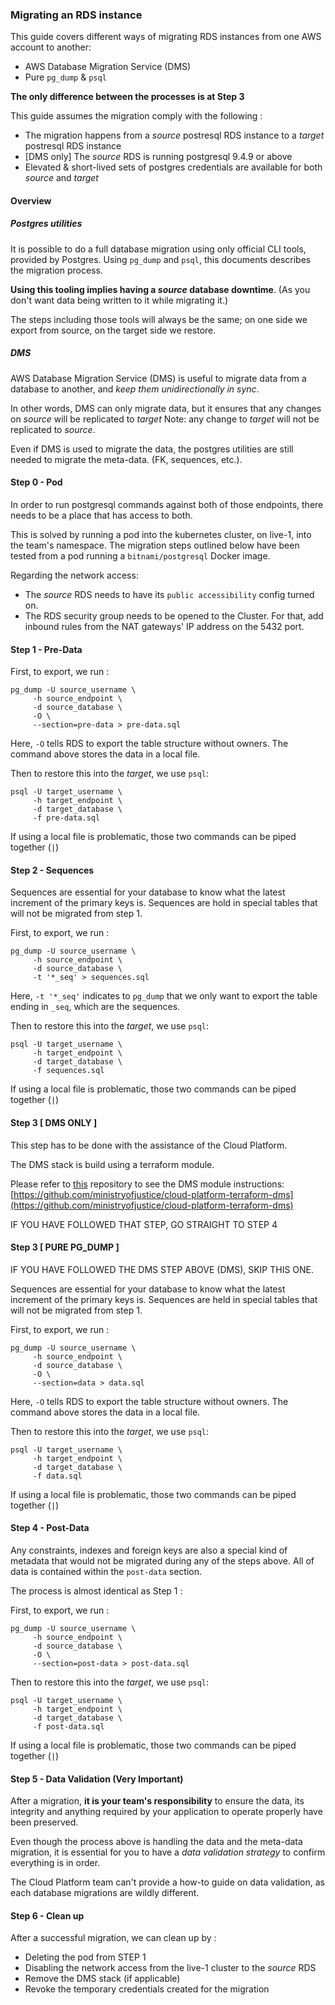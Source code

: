 ### Migrating an RDS instance

This guide covers different ways of migrating RDS instances from one AWS account to another:

 - AWS Database Migration Service (DMS)   
 - Pure `pg_dump` & `psql`     

**The only difference between the processes is at Step 3**

This guide assumes the migration comply with the following :

 - The migration happens from a _source_ postresql RDS instance to a _target_ postresql RDS instance
 - [DMS only] The _source_ RDS is running postgresql 9.4.9 or above
 - Elevated & short-lived sets of postgres credentials are available for both _source_ and _target_




#### Overview 

##### Postgres utilities 

It is possible to do a full database migration using only official CLI tools, provided by Postgres. 
Using `pg_dump` and `psql`, this documents describes the migration process. 

**Using this tooling implies having a _source_ database downtime**. (As you don't want data being written to it while migrating it.)

The steps including those tools will always be the same; on one side we export from source, on the target side we restore.

##### DMS 

AWS Database Migration Service (DMS) is useful to migrate data from a database to another, and *keep them unidirectionally in sync*.

In  other words, DMS can only migrate data, but it ensures that any changes on _source_ will be replicated to _target_
Note: any change to _target_ will not be replicated to _source_.

Even if DMS is used to migrate the data, the postgres utilities are still needed to migrate the meta-data. (FK, sequences, etc.).


#### Step 0 - Pod

In order to run postgresql commands against both of those endpoints, there needs to be a place that has access to both.

This is solved by running a pod into the kubernetes cluster, on live-1, into the team's namespace. 
The migration steps outlined below have been tested from a pod running a `bitnami/postgresql` Docker image.

Regarding the network access: 
 - The _source_ RDS needs to have its `public accessibility` config turned on.
 - The RDS security group needs to be opened to the Cluster. For that, add inbound rules from the NAT gateways' IP address on the 5432 port.   


#### Step 1 - Pre-Data 


First, to export,  we run : 

``` 
pg_dump -U source_username \
     -h source_endpoint \
     -d source_database \
     -O \
     --section=pre-data > pre-data.sql
``` 

Here, `-O` tells RDS to export the table structure without owners.
The command above stores the data in a local file.


Then to restore this into the _target_, we use `psql`:

```
psql -U target_username \
     -h target_endpoint \
     -d target_database \
     -f pre-data.sql

```

If using a local file is problematic, those two commands can be piped together (`|`)



#### Step 2 - Sequences

Sequences are essential for your database to know what the latest increment of the primary keys is. Sequences are hold in special tables that will not be migrated from step 1.


First, to export,  we run : 

``` 
pg_dump -U source_username \
     -h source_endpoint \
     -d source_database \
     -t '*_seq' > sequences.sql
``` 

Here, `-t '*_seq'` indicates to `pg_dump` that we only want to export the table ending in `_seq`, which are the sequences.


Then to restore this into the _target_, we use `psql`:

```
psql -U target_username \
     -h target_endpoint \
     -d target_database \
     -f sequences.sql

```

If using a local file is problematic, those two commands can be piped together (`|`)  



#### Step 3 [ DMS ONLY ]  

This step has to be done with the assistance of the Cloud Platform.

The DMS stack is build using a terraform module. 

Please refer to [this](https://github.com/ministryofjustice/cloud-platform-terraform-dms)
 repository to see the DMS module instructions:  
 [https://github.com/ministryofjustice/cloud-platform-terraform-dms](https://github.com/ministryofjustice/cloud-platform-terraform-dms)


IF YOU HAVE FOLLOWED THAT STEP, GO STRAIGHT TO STEP 4

#### Step 3 [ PURE PG_DUMP ]

IF YOU HAVE FOLLOWED THE DMS STEP ABOVE (DMS), SKIP THIS ONE.


Sequences are essential for your database to know what the latest increment of the primary keys is. Sequences are held in special tables that will not be migrated from step 1.


First, to export,  we run : 

``` 
pg_dump -U source_username \
     -h source_endpoint \
     -d source_database \
     -O \
     --section=data > data.sql
``` 

Here, `-O` tells RDS to export the table structure without owners.
The command above stores the data in a local file.


Then to restore this into the _target_, we use `psql`:

```
psql -U target_username \
     -h target_endpoint \
     -d target_database \
     -f data.sql

```

If using a local file is problematic, those two commands can be piped together (`|`)


#### Step 4 - Post-Data

Any constraints, indexes and foreign keys are also a special kind of metadata that would not be migrated during any of the steps above. 
All of data is contained within the `post-data` section.

The process is almost identical as Step 1 :

First, to export,  we run : 

``` 
pg_dump -U source_username \
     -h source_endpoint \
     -d source_database \
     -O \
     --section=post-data > post-data.sql
``` 


Then to restore this into the _target_, we use `psql`:

```
psql -U target_username \
     -h target_endpoint \
     -d target_database \
     -f post-data.sql
```

If using a local file is problematic, those two commands can be piped together (`|`)

  

#### Step 5 - Data Validation (Very Important)

After a migration, **it is your team's responsibility** to ensure the data, its integrity and anything required by your application to operate properly have been preserved.

Even though the process above is handling the data and the meta-data migration, it is essential for you to have a _data validation strategy_ to confirm everything is in order.

The Cloud Platform team can't provide a how-to guide on data validation, as each database migrations are wildly different.


#### Step 6 - Clean up 

After a successful migration, we can clean up by : 

 - Deleting the pod from STEP 1 
 - Disabling the network access from the live-1 cluster to the _source_ RDS
 - Remove the DMS stack (if applicable)
 - Revoke the temporary credentials created for the migration